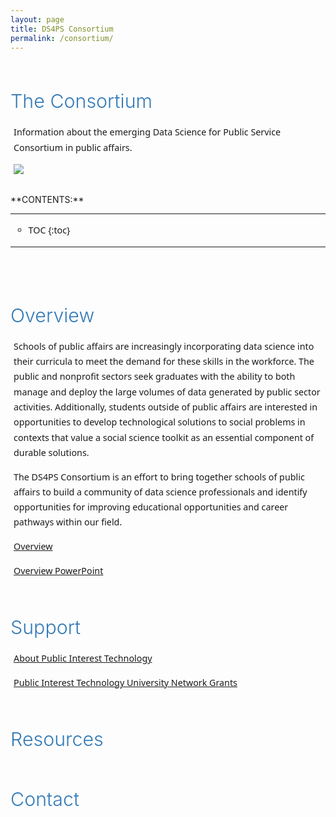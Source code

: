 ```yaml
---
layout: page
title: DS4PS Consortium
permalink: /consortium/
---
```




## The Consortium

Information about the emerging Data Science for Public Service Consortium in public affairs. 


![](https://raw.githubusercontent.com/DS4PS/ds4ps.github.io/master/assets/img/public-sector-blue2.jpg)



<br>
**CONTENTS:**

-----------------------

* TOC
{:toc}

-----------------------

<br>

 
 
 ## Overview 
 
Schools of public affairs are increasingly incorporating data science into their curricula to meet the demand for these skills in the workforce. The public and nonprofit sectors seek graduates with the ability to both manage and deploy the large volumes of data generated by public sector activities. Additionally, students outside of public affairs are interested in opportunities to develop technological solutions to social problems in contexts that value a social science toolkit as an essential component of durable solutions. 

The DS4PS Consortium is an effort to bring together schools of public affairs to build a community of data science professionals and identify opportunities for improving educational opportunities and career pathways within our field. 

 [Overview](assets/ds4ps-overview.pdf)
 
 [Overview PowerPoint](assets/ds4ps-overview-ppt)
 
## Support 
 
[About Public Interest Technology](https://www.newamerica.org/pit/blog/what-public-interest-technology-revisiting-term-defines-our-work/)
 
[Public Interest Technology University Network Grants](https://news.gsu.edu/2021/11/05/andrew-young-school-public-interest-technology-new-america-data-science-public-service/)
 
 
## Resources
 
 
## Contact
 
 
 
 
 

 
 
 
 
 
 
 
 








<style>
p, li {
     font-family:system-ui,-apple-system,"Segoe UI",Roboto,Helvetica,Arial,sans-serif;
     font-size:calc(0.85em + 0.25vw);
     font-weight:300;
     line-height:1.7;
     -webkit-font-smoothing:antialiased;
     -moz-osx-font-smoothing:grayscale;
     margin-left:1%;
     margin-right:0%;
    }  
h2{
  font-size:calc(2em + 0.25vw) !important;
  color: #337ab7;
  font-weight:300;
  margin-top:60px !important;
  margin-bottom:20px; 
  } 

h3{
  font-size:calc(1.4em + 0.25vw);
  font-weight:300;
  margin-top:20px !important;
  margin-bottom:10px;} 

ul {
  list-style-type: circle;
}  

#markdown-toc a {
  color: black;
  font-size:calc(0.65em + 0.25vw);
  line-height:1.0;
}  

#markdown-toc a:hover {
    color: black;
    text-decoration: none;
    font-weight: bold;
}
</style>  
  
